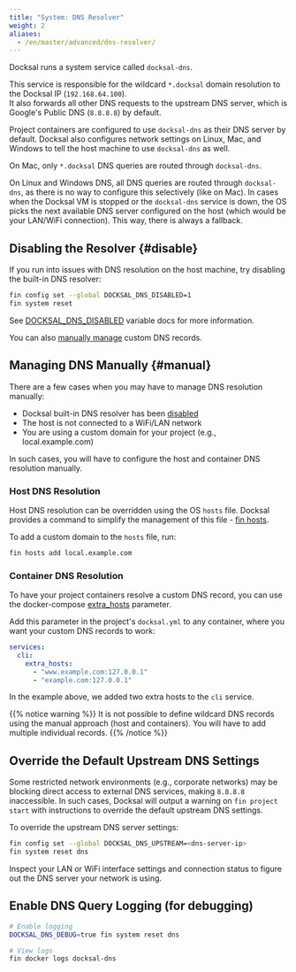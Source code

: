 ```yaml
---
title: "System: DNS Resolver"
weight: 2
aliases:
  - /en/master/advanced/dns-resolver/
---
```



Docksal runs a system service called `docksal-dns`.

This service is responsible for the wildcard `*.docksal` domain resolution to the Docksal IP (`192.168.64.100`).  
It also forwards all other DNS requests to the upstream DNS server, which is Google's Public DNS (`8.8.8.8`) by default. 

Project containers are configured to use `docksal-dns` as their DNS server by default. 
Docksal also configures network settings on Linux, Mac, and Windows to tell the host machine to use `docksal-dns` as well.

On Mac, only `*.docksal` DNS queries are routed through `docksal-dns`. 

On Linux and Windows DNS, all DNS queries are routed through `docksal-dns`, as there is no way to configure this 
selectively (like on Mac). In cases when the Docksal VM is stopped or the `docksal-dns` service is down, the OS picks 
the next available DNS server configured on the host (which would be your LAN/WiFi connection). This way, there is 
always a fallback.


## Disabling the Resolver {#disable}

If you run into issues with DNS resolution on the host machine, try disabling the built-in DNS resolver:

```bash
fin config set --global DOCKSAL_DNS_DISABLED=1
fin system reset
```

See [DOCKSAL_DNS_DISABLED](/stack/configuration-variables/#docksal-dns-disabled) variable docs for more information.

You can also [manually manage](#manual) custom DNS records.


## Managing DNS Manually {#manual} 

There are a few cases when you may have to manage DNS resolution manually:

- Docksal built-in DNS resolver has been [disabled](#disable)
- The host is not connected to a WiFi/LAN network
- You are using a custom domain for your project (e.g., local.example.com)

In such cases, you will have to configure the host and container DNS resolution manually.

### Host DNS Resolution

Host DNS resolution can be overridden using the OS `hosts` file. Docksal provides a command to simplify the management 
of this file - [fin hosts](/fin/fin-help/#hosts).

To add a custom domain to the `hosts` file, run:

```bash
fin hosts add local.example.com
```

### Container DNS Resolution

To have your project containers resolve a custom DNS record, you can use the docker-compose 
[extra_hosts](https://docs.docker.com/compose/compose-file/compose-file-v2/#extra_hosts) parameter.   

Add this parameter in the project's `docksal.yml` to any container, where you want your custom DNS records to work:

```yaml
services:
  cli:
    extra_hosts:
      - "www.example.com:127.0.0.1"
      - "example.com:127.0.0.1"
```

In the example above, we added two extra hosts to the `cli` service.

{{% notice warning %}}
It is not possible to define wildcard DNS records using the manual approach (host and containers). You will have to 
add multiple individual records.
{{% /notice %}}


## Override the Default Upstream DNS Settings

Some restricted network environments (e.g., corporate networks) may be blocking direct access to external DNS services, 
making `8.8.8.8` inaccessible. In such cases, Docksal will output a warning on `fin project start` with instructions 
to override the default upstream DNS settings.

To override the upstream DNS server settings:

```bash
fin config set --global DOCKSAL_DNS_UPSTREAM=<dns-server-ip>
fin system reset dns
```

Inspect your LAN or WiFi interface settings and connection status to figure out the DNS server your network is using.


## Enable DNS Query Logging (for debugging) 

```bash
# Enable logging
DOCKSAL_DNS_DEBUG=true fin system reset dns

# View logs
fin docker logs docksal-dns
```
